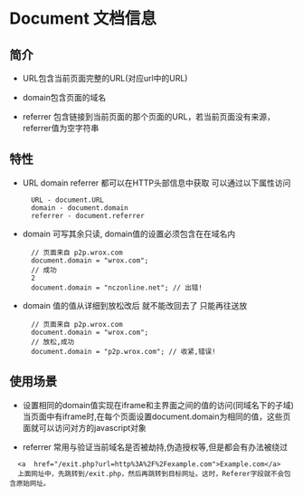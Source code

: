 # Document 文档信息

## 简介

- URL包含当前页面完整的URL(对应url中的URL)

- domain包含页面的域名

- referrer 包含链接到当前页面的那个页面的URL，若当前页面没有来源，referrer值为空字符串

## 特性

- URL domain referrer 都可以在HTTP头部信息中获取 可以通过以下属性访问

  ```
    URL - document.URL
    domain - document.domain
    referrer - document.referrer
  ```

- domain 可写其余只读, domain值的设置必须包含在在域名内

  ```
    // 页面来自 p2p.wrox.com
    document.domain = "wrox.com";
    // 成功
    2
    document.domain = "nczonline.net"; // 出错!
  ```

- domain 值的值从详细到放松改后 就不能改回去了 只能再往送放

  ```
    // 页面来自 p2p.wrox.com
    document.domain = "wrox.com";
    // 放松,成功
    document.domain = "p2p.wrox.com"; // 收紧,错误!
  ```

## 使用场景

- 设置相同的domain值实现在iframe和主界面之间的值的访问(同域名下的子域)
  当页面中有iframe时,在每个页面设置document.domain为相同的值，这些页面就可以访问对方的javascript对象

- referrer 常用与验证当前域名是否被劫持,伪造授权等,但是都会有办法被绕过

```
  <a  href="/exit.php?url=http%3A%2F%2Fexample.com">Example.com</a>
  上面网址中，先跳转到/exit.php，然后再跳转到目标网址。这时，Referer字段就不会包含原始网址。
```